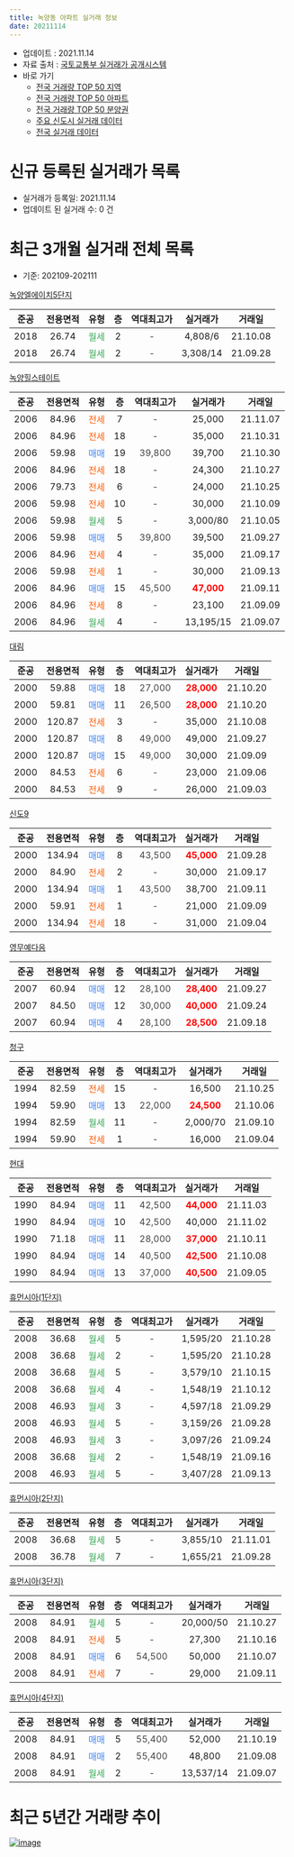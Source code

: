 ```yaml
---
title: 녹양동 아파트 실거래 정보
date: 20211114
---
```


* 업데이트 : 2021.11.14
* 자료 출처 : [국토교통부 실거래가 공개시스템](http://rt.molit.go.kr)
* 바로 가기
    * [전국 거래량 TOP 50 지역](https://apt-info.github.io/apt-trade-info/tr)
    * [전국 거래량 TOP 50 아파트](https://apt-info.github.io/apt-trade-info/ta)
    * [전국 거래량 TOP 50 분양권](https://apt-info.github.io/apt-trade-info/tb)
    * [주요 신도시 실거래 데이터](https://apt-info.github.io/apt-trade-info/newtown)
    * [전국 실거래 데이터](https://apt-info.github.io/apt-trade-info/all)



<script async src="https://pagead2.googlesyndication.com/pagead/js/adsbygoogle.js"></script>
<!-- 기본광고 -->
<ins class="adsbygoogle"
     style="display:block"
     data-ad-client="ca-pub-1142216861245946"
     data-ad-slot="4805727019"
     data-ad-format="auto"
     data-full-width-responsive="true"></ins>
<script>
     (adsbygoogle = window.adsbygoogle || []).push({});
</script>


# 신규 등록된 실거래가 목록

* 실거래가 등록일: 2021.11.14
* 업데이트 된 실거래 수: 0 건




<script async src="https://pagead2.googlesyndication.com/pagead/js/adsbygoogle.js"></script>
<!-- 기본광고 -->
<ins class="adsbygoogle"
     style="display:block"
     data-ad-client="ca-pub-1142216861245946"
     data-ad-slot="4805727019"
     data-ad-format="auto"
     data-full-width-responsive="true"></ins>
<script>
     (adsbygoogle = window.adsbygoogle || []).push({});
</script>


# 최근 3개월 실거래 전체 목록
* 기준: 202109-202111


[녹양엘에이치5단지](https://search.naver.com/search.naver?query=%EB%85%B9%EC%96%91%EC%97%98%EC%97%90%EC%9D%B4%EC%B9%985%EB%8B%A8%EC%A7%80)

|준공|전용면적|유형|층|역대최고가|실거래가|거래일|
|:---:|:---:|:---:|:---:|:---:|:---:|:---:|
|2018|26.74|<span style="color:#34A853">월세</span>|2|<span style="color:#444444">-</span>|4,808/6|21.10.08|
|2018|26.74|<span style="color:#34A853">월세</span>|2|<span style="color:#444444">-</span>|3,308/14|21.09.28|

[녹양힐스테이트](https://search.naver.com/search.naver?query=%EB%85%B9%EC%96%91%ED%9E%90%EC%8A%A4%ED%85%8C%EC%9D%B4%ED%8A%B8)

|준공|전용면적|유형|층|역대최고가|실거래가|거래일|
|:---:|:---:|:---:|:---:|:---:|:---:|:---:|
|2006|84.96|<span style="color:#FF5A00">전세</span>|7|<span style="color:#444444">-</span>|25,000|21.11.07|
|2006|84.96|<span style="color:#FF5A00">전세</span>|18|<span style="color:#444444">-</span>|35,000|21.10.31|
|2006|59.98|<span style="color:#4285F3">매매</span>|19|<span style="color:#444444">39,800</span>|39,700|21.10.30|
|2006|84.96|<span style="color:#FF5A00">전세</span>|18|<span style="color:#444444">-</span>|24,300|21.10.27|
|2006|79.73|<span style="color:#FF5A00">전세</span>|6|<span style="color:#444444">-</span>|24,000|21.10.25|
|2006|59.98|<span style="color:#FF5A00">전세</span>|10|<span style="color:#444444">-</span>|30,000|21.10.09|
|2006|59.98|<span style="color:#34A853">월세</span>|5|<span style="color:#444444">-</span>|3,000/80|21.10.05|
|2006|59.98|<span style="color:#4285F3">매매</span>|5|<span style="color:#444444">39,800</span>|39,500|21.09.27|
|2006|84.96|<span style="color:#FF5A00">전세</span>|4|<span style="color:#444444">-</span>|35,000|21.09.17|
|2006|59.98|<span style="color:#FF5A00">전세</span>|1|<span style="color:#444444">-</span>|30,000|21.09.13|
|2006|84.96|<span style="color:#4285F3">매매</span>|15|<span style="color:#444444">45,500</span>|<b><span style="color:#FF0000">47,000</span></b>|21.09.11|
|2006|84.96|<span style="color:#FF5A00">전세</span>|8|<span style="color:#444444">-</span>|23,100|21.09.09|
|2006|84.96|<span style="color:#34A853">월세</span>|4|<span style="color:#444444">-</span>|13,195/15|21.09.07|

[대림](https://search.naver.com/search.naver?query=%EB%8C%80%EB%A6%BC)

|준공|전용면적|유형|층|역대최고가|실거래가|거래일|
|:---:|:---:|:---:|:---:|:---:|:---:|:---:|
|2000|59.88|<span style="color:#4285F3">매매</span>|18|<span style="color:#444444">27,000</span>|<b><span style="color:#FF0000">28,000</span></b>|21.10.20|
|2000|59.81|<span style="color:#4285F3">매매</span>|11|<span style="color:#444444">26,500</span>|<b><span style="color:#FF0000">28,000</span></b>|21.10.20|
|2000|120.87|<span style="color:#FF5A00">전세</span>|3|<span style="color:#444444">-</span>|35,000|21.10.08|
|2000|120.87|<span style="color:#4285F3">매매</span>|8|<span style="color:#444444">49,000</span>|49,000|21.09.27|
|2000|120.87|<span style="color:#4285F3">매매</span>|15|<span style="color:#444444">49,000</span>|30,000|21.09.09|
|2000|84.53|<span style="color:#FF5A00">전세</span>|6|<span style="color:#444444">-</span>|23,000|21.09.06|
|2000|84.53|<span style="color:#FF5A00">전세</span>|9|<span style="color:#444444">-</span>|26,000|21.09.03|

[신도9](https://search.naver.com/search.naver?query=%EC%8B%A0%EB%8F%849)

|준공|전용면적|유형|층|역대최고가|실거래가|거래일|
|:---:|:---:|:---:|:---:|:---:|:---:|:---:|
|2000|134.94|<span style="color:#4285F3">매매</span>|8|<span style="color:#444444">43,500</span>|<b><span style="color:#FF0000">45,000</span></b>|21.09.28|
|2000|84.90|<span style="color:#FF5A00">전세</span>|2|<span style="color:#444444">-</span>|30,000|21.09.17|
|2000|134.94|<span style="color:#4285F3">매매</span>|1|<span style="color:#444444">43,500</span>|38,700|21.09.11|
|2000|59.91|<span style="color:#FF5A00">전세</span>|1|<span style="color:#444444">-</span>|21,000|21.09.09|
|2000|134.94|<span style="color:#FF5A00">전세</span>|18|<span style="color:#444444">-</span>|31,000|21.09.04|

[영무예다음](https://search.naver.com/search.naver?query=%EC%98%81%EB%AC%B4%EC%98%88%EB%8B%A4%EC%9D%8C)

|준공|전용면적|유형|층|역대최고가|실거래가|거래일|
|:---:|:---:|:---:|:---:|:---:|:---:|:---:|
|2007|60.94|<span style="color:#4285F3">매매</span>|12|<span style="color:#444444">28,100</span>|<b><span style="color:#FF0000">28,400</span></b>|21.09.27|
|2007|84.50|<span style="color:#4285F3">매매</span>|12|<span style="color:#444444">30,000</span>|<b><span style="color:#FF0000">40,000</span></b>|21.09.24|
|2007|60.94|<span style="color:#4285F3">매매</span>|4|<span style="color:#444444">28,100</span>|<b><span style="color:#FF0000">28,500</span></b>|21.09.18|

[청구](https://search.naver.com/search.naver?query=%EC%B2%AD%EA%B5%AC)

|준공|전용면적|유형|층|역대최고가|실거래가|거래일|
|:---:|:---:|:---:|:---:|:---:|:---:|:---:|
|1994|82.59|<span style="color:#FF5A00">전세</span>|15|<span style="color:#444444">-</span>|16,500|21.10.25|
|1994|59.90|<span style="color:#4285F3">매매</span>|13|<span style="color:#444444">22,000</span>|<b><span style="color:#FF0000">24,500</span></b>|21.10.06|
|1994|82.59|<span style="color:#34A853">월세</span>|11|<span style="color:#444444">-</span>|2,000/70|21.09.10|
|1994|59.90|<span style="color:#FF5A00">전세</span>|1|<span style="color:#444444">-</span>|16,000|21.09.04|

[현대](https://search.naver.com/search.naver?query=%ED%98%84%EB%8C%80)

|준공|전용면적|유형|층|역대최고가|실거래가|거래일|
|:---:|:---:|:---:|:---:|:---:|:---:|:---:|
|1990|84.94|<span style="color:#4285F3">매매</span>|11|<span style="color:#444444">42,500</span>|<b><span style="color:#FF0000">44,000</span></b>|21.11.03|
|1990|84.94|<span style="color:#4285F3">매매</span>|10|<span style="color:#444444">42,500</span>|40,000|21.11.02|
|1990|71.18|<span style="color:#4285F3">매매</span>|11|<span style="color:#444444">28,000</span>|<b><span style="color:#FF0000">37,000</span></b>|21.10.11|
|1990|84.94|<span style="color:#4285F3">매매</span>|14|<span style="color:#444444">40,500</span>|<b><span style="color:#FF0000">42,500</span></b>|21.10.08|
|1990|84.94|<span style="color:#4285F3">매매</span>|13|<span style="color:#444444">37,000</span>|<b><span style="color:#FF0000">40,500</span></b>|21.09.05|

[휴먼시아(1단지)](https://search.naver.com/search.naver?query=%ED%9C%B4%EB%A8%BC%EC%8B%9C%EC%95%84%281%EB%8B%A8%EC%A7%80%29)

|준공|전용면적|유형|층|역대최고가|실거래가|거래일|
|:---:|:---:|:---:|:---:|:---:|:---:|:---:|
|2008|36.68|<span style="color:#34A853">월세</span>|5|<span style="color:#444444">-</span>|1,595/20|21.10.28|
|2008|36.68|<span style="color:#34A853">월세</span>|2|<span style="color:#444444">-</span>|1,595/20|21.10.28|
|2008|36.68|<span style="color:#34A853">월세</span>|5|<span style="color:#444444">-</span>|3,579/10|21.10.15|
|2008|36.68|<span style="color:#34A853">월세</span>|4|<span style="color:#444444">-</span>|1,548/19|21.10.12|
|2008|46.93|<span style="color:#34A853">월세</span>|3|<span style="color:#444444">-</span>|4,597/18|21.09.29|
|2008|46.93|<span style="color:#34A853">월세</span>|5|<span style="color:#444444">-</span>|3,159/26|21.09.28|
|2008|46.93|<span style="color:#34A853">월세</span>|3|<span style="color:#444444">-</span>|3,097/26|21.09.24|
|2008|36.68|<span style="color:#34A853">월세</span>|2|<span style="color:#444444">-</span>|1,548/19|21.09.16|
|2008|46.93|<span style="color:#34A853">월세</span>|5|<span style="color:#444444">-</span>|3,407/28|21.09.13|


<script async src="https://pagead2.googlesyndication.com/pagead/js/adsbygoogle.js"></script>
<!-- 기본광고 -->
<ins class="adsbygoogle"
     style="display:block"
     data-ad-client="ca-pub-1142216861245946"
     data-ad-slot="4805727019"
     data-ad-format="auto"
     data-full-width-responsive="true"></ins>
<script>
     (adsbygoogle = window.adsbygoogle || []).push({});
</script>


[휴먼시아(2단지)](https://search.naver.com/search.naver?query=%ED%9C%B4%EB%A8%BC%EC%8B%9C%EC%95%84%282%EB%8B%A8%EC%A7%80%29)

|준공|전용면적|유형|층|역대최고가|실거래가|거래일|
|:---:|:---:|:---:|:---:|:---:|:---:|:---:|
|2008|36.68|<span style="color:#34A853">월세</span>|5|<span style="color:#444444">-</span>|3,855/10|21.11.01|
|2008|36.78|<span style="color:#34A853">월세</span>|7|<span style="color:#444444">-</span>|1,655/21|21.09.28|

[휴먼시아(3단지)](https://search.naver.com/search.naver?query=%ED%9C%B4%EB%A8%BC%EC%8B%9C%EC%95%84%283%EB%8B%A8%EC%A7%80%29)

|준공|전용면적|유형|층|역대최고가|실거래가|거래일|
|:---:|:---:|:---:|:---:|:---:|:---:|:---:|
|2008|84.91|<span style="color:#34A853">월세</span>|5|<span style="color:#444444">-</span>|20,000/50|21.10.27|
|2008|84.91|<span style="color:#FF5A00">전세</span>|5|<span style="color:#444444">-</span>|27,300|21.10.16|
|2008|84.91|<span style="color:#4285F3">매매</span>|6|<span style="color:#444444">54,500</span>|50,000|21.10.07|
|2008|84.91|<span style="color:#FF5A00">전세</span>|7|<span style="color:#444444">-</span>|29,000|21.09.11|

[휴먼시아(4단지)](https://search.naver.com/search.naver?query=%ED%9C%B4%EB%A8%BC%EC%8B%9C%EC%95%84%284%EB%8B%A8%EC%A7%80%29)

|준공|전용면적|유형|층|역대최고가|실거래가|거래일|
|:---:|:---:|:---:|:---:|:---:|:---:|:---:|
|2008|84.91|<span style="color:#4285F3">매매</span>|5|<span style="color:#444444">55,400</span>|52,000|21.10.19|
|2008|84.91|<span style="color:#4285F3">매매</span>|2|<span style="color:#444444">55,400</span>|48,800|21.09.08|
|2008|84.91|<span style="color:#34A853">월세</span>|2|<span style="color:#444444">-</span>|13,537/14|21.09.07|



<script async src="https://pagead2.googlesyndication.com/pagead/js/adsbygoogle.js"></script>
<!-- 기본광고 -->
<ins class="adsbygoogle"
     style="display:block"
     data-ad-client="ca-pub-1142216861245946"
     data-ad-slot="4805727019"
     data-ad-format="auto"
     data-full-width-responsive="true"></ins>
<script>
     (adsbygoogle = window.adsbygoogle || []).push({});
</script>


# 최근 5년간 거래량 추이


<div style="width:100%;">
    <canvas id="deal_progress" height="200"></canvas>
</div>

<script>
new Chart(document.getElementById("deal_progress"), {
    type: 'line',
    data: {
        labels: ['16.01','16.02','16.03','16.04','16.05','16.06','16.07','16.08','16.09','16.10','16.11','16.12','17.01','17.02','17.03','17.04','17.05','17.06','17.07','17.08','17.09','17.10','17.11','17.12','18.01','18.02','18.03','18.04','18.05','18.06','18.07','18.08','18.09','18.10','18.11','18.12','19.01','19.02','19.03','19.04','19.05','19.06','19.07','19.08','19.09','19.10','19.11','19.12','20.01','20.02','20.03','20.04','20.05','20.06','20.07','20.08','20.09','20.10','20.11','20.12','21.01','21.02','21.03','21.04','21.05','21.06','21.07','21.08','21.09','21.10','21.11'],
        datasets: [{
            label: '매매/분양권',
            data: [27,20,30,28,30,27,35,38,20,26,11,11,11,21,26,30,18,25,24,16,20,14,11,14,12,20,26,15,9,6,16,28,25,23,14,10,13,12,13,19,18,11,20,11,19,18,28,21,29,14,28,23,28,33,45,17,25,23,26,41,44,19,13,9,21,13,27,18,11,8,2],
            borderColor: "rgba(66, 133, 243, 1)",
            backgroundColor: "rgba(66, 133, 243, 0.05)",
            borderWidth: 1,
            pointRadius: 0,
            fill: false,
            lineTension: 0
        },{
            label: '전/월세',
            data: [21,20,17,23,21,29,28,28,32,19,15,17,19,25,23,23,24,15,18,16,14,14,13,15,16,10,8,21,9,20,22,15,23,20,15,8,21,15,27,19,19,16,20,18,24,18,15,13,19,16,16,13,16,16,24,50,20,28,34,23,45,12,29,7,17,11,22,12,20,14,2],
            borderColor: "rgba(255, 90, 0, 1)",
            backgroundColor: "rgba(255, 90, 0, 0.05)",
            borderWidth: 1,
            pointRadius: 0,
            fill: false,
            lineTension: 0
        },{
            label: '합계',
            data: [48,40,47,51,51,56,63,66,52,45,26,28,30,46,49,53,42,40,42,32,34,28,24,29,28,30,34,36,18,26,38,43,48,43,29,18,34,27,40,38,37,27,40,29,43,36,43,34,48,30,44,36,44,49,69,67,45,51,60,64,89,31,42,16,38,24,49,30,31,22,4],
            borderColor: "rgba(0, 0, 0, 1)",
            backgroundColor: "rgba(0, 0, 0, 0.03)",
            borderWidth: 0.1,
            pointRadius: 0,
            fill: true,
            lineTension: 0
        }
        ]
    },
    options: {
        responsive: true,
        title: {
            display: false
        },
        tooltips: {
            mode: 'index',
            intersect: false
        },
        hover: {
            mode: 'nearest',
            intersect: true
        },
        scales: {
            xAxes: [{
                display: true,
                scaleLabel: {
                    display: true,
                    labelString: '년/월'
                }
            }],
            yAxes: [{
                display: true,
                ticks: {
                    suggestedMin: 0,
                },
                scaleLabel: {
                    display: true,
                    labelString: '실거래 수'
                }
            }]
        }
    }
});

</script>


[![image](https://apt-info.github.io/images/2020-01-03-apt-trade-info/1024x500.png)](https://play.google.com/store/apps/details?id=com.aptinfo.apttradeinfo)

